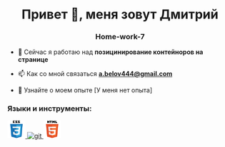 <h1 align="center">Привет 👋, меня зовут Дмитрий</h1>
<h3 align="center">Home-work-7</h3>

- 🔭 Сейчас я работаю над **позицинирование контейноров на странице**

- 📫 Как со мной связаться **a.belov444@gmail.com**

- 📄 Узнайте о моем опыте [У меня нет опыта]


<h3 align="left">Языки и инструменты:</h3>
<p align="left"> <a href="https://www.w3schools.com/css/" target="_blank" rel="noreferrer"> <img src="https://raw.githubusercontent.com/devicons/devicon/master/icons/css3/css3-original-wordmark.svg" alt="css3" width="40" height="40"/> </a> <a href="https://git-scm.com/" target="_blank" rel="noreferrer"> <img src="https://www.vectorlogo.zone/logos/git-scm/git-scm-icon.svg" alt="git" width="40" height="40"/> </a> <a href="https://www.w3.org/html/" target="_blank" rel="noreferrer"> <img src="https://raw.githubusercontent.com/devicons/devicon/master/icons/html5/html5-original-wordmark.svg" alt="html5" width="40" height="40"/> </a> </p>
